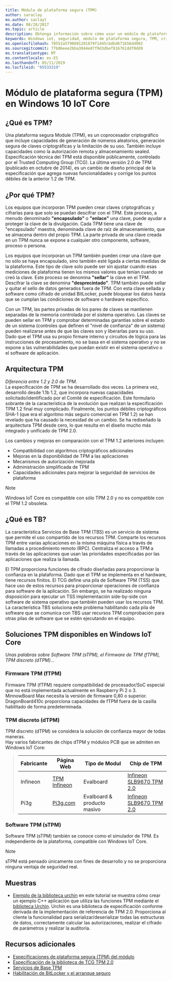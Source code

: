 ```yaml
---
title: Módulo de plataforma segura (TPM)
author: saraclay
ms.author: saclayt
ms.date: 08/28/2017
ms.topic: article
description: Obtenga información sobre cómo usar un módulo de plataforma segura para habilitar las capacidades de cifrado para proteger mejor los dispositivos.
keywords: Windows iot, seguridad, módulo de plataforma segura, TPM, criptografía, las claves
ms.openlocfilehash: 70552a5f98891281879f1d45cbdbd671b56dd902
ms.sourcegitcommit: 77b86eee2bba3844e87f9d3dbef816761ddf0dd9
ms.translationtype: MT
ms.contentlocale: es-ES
ms.lasthandoff: 05/11/2019
ms.locfileid: "65533319"
---
```

# <a name="trusted-platform-module-tpm-on-windows-10-iot-core"></a>Módulo de plataforma segura (TPM) en Windows 10 IoT Core

## <a name="what-is-tpm"></a>¿Qué es TPM?
Una plataforma segura Module (TPM), es un coprocesador criptográfico que incluye capacidades de generación de números aleatorios, generación segura de claves criptográficas y la limitación de su uso. También incluye capacidades como la autorización remota y almacenamiento sealed.
Especificación técnica del TPM está disponible públicamente, controlado por el Trusted Computing Group (TCG). La última versión 2.0 de TPM (publicado en octubre de 2014), es un cambio de diseño principal de la especificación que agrega nuevas funcionalidades y corrige los puntos débiles de la anterior 1.2 de TPM.

## <a name="why-tpm"></a>¿Por qué TPM?  
Los equipos que incorporan TPM pueden crear claves criptográficas y cifrarlas para que solo se puedan descifrar con el TPM. Este proceso, a menudo denominado **"encapsulado"** o **"enlace"** una clave, puede ayudar a proteger la clave de la divulgación. Cada TPM tiene una clave de "encapsulado" maestra, denominada clave de raíz de almacenamiento, que se almacena dentro del propio TPM. La parte privada de una clave creada en un TPM nunca se expone a cualquier otro componente, software, proceso o persona.  

Los equipos que incorporan un TPM también pueden crear una clave que no sólo se haya encapsulado, sino también esté ligada a ciertas medidas de la plataforma. Este tipo de clave solo puede ser sin ajustar cuando esas mediciones de plataforma tienen los mismos valores que tenían cuando se creó la clave. Este proceso se denomina **"sellar"** la clave en el TPM. Descifrar la clave se denomina **"desprecintado"**. TPM también puede sellar y quitar el sello de datos generados fuera de TPM. Con esta clave sellada y software como cifrado de unidad BitLocker, puede bloquear los datos hasta que se cumplan las condiciones de software o hardware específico.  

Con un TPM, las partes privadas de los pares de claves se mantienen separadas de la memoria controlada por el sistema operativo. Las claves se pueden sellar en TPM y comprobar determinadas garantías sobre el estado de un sistema (controles que definen el "nivel de confianza" de un sistema) pueden realizarse antes de que las claves son y liberarlas para su uso. Dado que el TPM usa su propio firmare interno y circuitos de lógica para las instrucciones de procesamiento, no se basa en el sistema operativo y no se expone a las vulnerabilidades que puedan existir en el sistema operativo o el software de aplicación.

## <a name="tpm-architecture"></a>Arquitectura TPM
_Diferencia entre 1.2 y 2.0 de TPM._  
La especificación de TPM se ha desarrollado dos veces. La primera vez, desarrolló desde 1.1b 1.2, que incorpora nuevas capacidades solicitado/identificado por el Comité de especificación. Este formulario sobrante de la característica de la evolución que realizan la especificación TPM 1.2 final muy complicado. Finalmente, los puntos débiles criptográficos SHA-1 (que era el algoritmo más seguro comercial en TPM 1.2) se han revelado que ha causado la necesidad de un cambio. Se ha rediseñado la arquitectura TPM desde cero, lo que resulta en el diseño mucho más integrado y unificado de TPM 2.0.  

Los cambios y mejoras en comparación con el TPM 1.2 anteriores incluyen:

* Compatibilidad con algoritmos criptográficos adicionales
* Mejoras en la disponibilidad de TPM a las aplicaciones
* Mecanismos de autorización mejorada
* Administración simplificada de TPM
* Capacidades adicionales para mejorar la seguridad de servicios de plataforma

> [!NOTE] 
> Windows IoT Core es compatible con sólo TPM 2.0 y no es compatible con el TPM 1.2 obsoleta.

## <a name="what-is-tbs"></a>¿Qué es TB? 
La característica Servicios de Base TPM (TBS) es un servicio de sistema que permite el uso compartido de los recursos TPM. Comparte los recursos TPM entre varias aplicaciones en la misma máquina física a través de llamadas a procedimiento remoto (RPC). Centraliza el acceso a TPM a través de las aplicaciones que usan las prioridades especificadas por las aplicaciones que realiza la llamada.  

El TPM proporciona funciones de cifrado diseñadas para proporcionar la confianza en la plataforma. Dado que el TPM se implementa en el hardware, tiene recursos finitos. El TCG define una pila de Software TPM (TSS) que hace uso de estos recursos para proporcionar operaciones de confianza para software de la aplicación. Sin embargo, se ha realizado ninguna disposición para ejecutar un TSS implementación side-by-side con software de sistema operativo que también pueden usar los recursos TPM. La característica TBS soluciona este problema habilitando cada pila de software que se comunica con TBS usar recursos TPM comprobación para otras pilas de software que se estén ejecutando en el equipo.

## <a name="tpm-solutions-available-on-windows-iot-core"></a>Soluciones TPM disponibles en Windows IoT Core  
_Unas palabras sobre Software TPM (sTPM), el Firmware de TPM (fTPM), TPM discreto (dTPM)..._

### <a name="firmware-tpm-ftpm"></a>Firmware TPM (fTPM)  
Firmware TPM (fTPM) requiere compatibilidad de procesador/SoC especial que no está implementada actualmente en Raspberry Pi 2 o 3. MinnowBoard Max necesita la versión de firmware 0,80 o superior. DragonBoard410c proporciona capacidades de fTPM fuera de la casilla habilitado de forma predeterminada.  

### <a name="discrete-tpm-dtpm"></a>TPM discreto (dTPM)  
TPM discreto (dTPM) se considera la solución de confianza mayor de todas maneras.  
Hay varios fabricantes de chips dTPM y módulos PCB que se admiten en Windows IoT Core:

> | Fabricante | Página Web | Tipo de Modul | Chip de TPM |
> |-------------|----------|----------|----------| 
> | Infineon | [TPM Infineon](https://www.infineon.com/cms/en/product/evaluation-boards/iridium9670-tpm2.0-linux/)| Evalboard | [Infineon SLB9670 TPM 2.0](https://www.infineon.com/cms/de/product/security-smart-card-solutions/optiga-embedded-security-solutions/optiga-tpm/slb-9670vq2.0/) |
> | Pi3g | [Pi3g.com](https://pi3g.com/eigene-produkte/)| Evalboard & producto masivo | [Infineon SLB9670 TPM 2.0](https://www.infineon.com/cms/de/product/security-smart-card-solutions/optiga-embedded-security-solutions/optiga-tpm/slb-9670vq2.0/) |


### <a name="software-tpm-stpm"></a>Software TPM (sTPM)  
Software TPM (sTPM) también se conoce como el simulador de TPM. Es independiente de la plataforma, compatible con Windows IoT Core.  

> [!NOTE]
> sTPM está pensado únicamente con fines de desarrollo y no se proporciona ninguna ventaja de seguridad real.  


## <a name="samples"></a>Muestras  
<!--
* [TBSSample project C++](https://developer.microsoft.com/en-us/windows/iot/samples/tbssample)
  This tutorial demonstrates how to create a basic C++ application that uses TBS to poll the TPM.  -->
* [Ejemplo de la biblioteca urchin](https://github.com/ms-iot/security/tree/master/Urchin/Lib) en este tutorial se muestra cómo crear un ejemplo C++ aplicación que utiliza las funciones TPM mediante el [biblioteca Urchin](https://github.com/ms-iot/security). Urchin es una biblioteca de especificación conforme derivada de la implementación de referencia de TPM 2.0. Proporciona al cliente la funcionalidad para serializar/deserializar todas las estructuras de datos, correctamente calcular las autorizaciones, realizar el cifrado de parámetros y realizar la auditoría.

## <a name="additional-resources"></a>Recursos adicionales  
* [Especificaciones de plataforma segura (TPM) del módulo](http://www.trustedcomputinggroup.org/developers/trusted_platform_module) 
* [Especificación de la biblioteca de TCG TPM 2.0](http://www.trustedcomputinggroup.org/resources/tpm_library_specification)
* [Servicios de Base TPM](https://msdn.microsoft.com/library/windows/desktop/aa446796(v=vs.85).aspx) 
* [Habilitación de BitLocker y el arranque seguro](SecureBootAndBitLocker.md)

